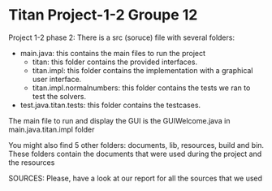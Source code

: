 # Titan Project-1-2 Groupe 12

Project 1-2 phase 2:
There is a src (soruce) file with several folders:
- main.java: this contains the main files to run the project
    - titan: this folder contains the provided interfaces.
    - titan.impl: this folder contains the implementation with a graphical user interface.
    - titan.impl.normalnumbers: this folder contains the tests we ran to test the solvers.
- test.java.titan.tests: this folder contains the testcases.

The main file to run and display the GUI is the GUIWelcome.java in main.java.titan.impl folder

You might also find 5 other folders: documents, lib, resources, build and bin.
These folders contain the documents that were used during the project and the resources

SOURCES:
Please, have a look at our report for all the sources that we used
